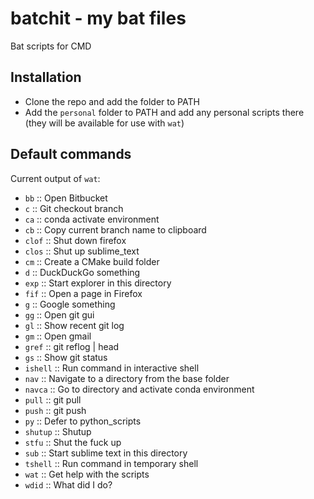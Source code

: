 # batchit - my bat files

Bat scripts for CMD

## Installation

* Clone the repo and add the folder to PATH
* Add the `personal` folder to PATH and add any personal scripts there (they will be available for use with `wat`)

## Default commands

Current output of `wat`:

* `bb`         :: Open Bitbucket
* `c`          :: Git checkout branch
* `ca`         :: conda activate environment
* `cb`         :: Copy current branch name to clipboard
* `clof`       :: Shut down firefox
* `clos`       :: Shut up sublime_text
* `cm`         :: Create a CMake build folder
* `d`          :: DuckDuckGo something
* `exp`        :: Start explorer in this directory
* `fif`        :: Open a page in Firefox
* `g`          :: Google something
* `gg`         :: Open git gui
* `gl`         :: Show recent git log
* `gm`         :: Open gmail
* `gref`       :: git reflog | head
* `gs`         :: Show git status
* `ishell`     :: Run command in interactive shell
* `nav`        :: Navigate to a directory from the base folder
* `navca`      :: Go to directory and activate conda environment
* `pull`       :: git pull
* `push`       :: git push
* `py`         :: Defer to python_scripts
* `shutup`     :: Shutup
* `stfu`       :: Shut the fuck up
* `sub`        :: Start sublime text in this directory
* `tshell`     :: Run command in temporary shell
* `wat`        :: Get help with the scripts
* `wdid`       :: What did I do?
